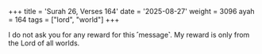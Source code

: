 +++
title = 'Surah 26, Verses 164'
date = '2025-08-27'
weight = 3096
ayah = 164
tags = ["lord", "world"]
+++

I do not ask you for any reward for this ˹message˺. My reward is only from the Lord of all worlds.